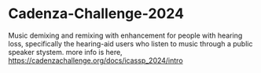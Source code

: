 # Cadenza-Challenge-2024
Music demixing and remixing with enhancement for people with hearing loss, specifically the hearing-aid users who listen to music through a public speaker stystem. more info is here, https://cadenzachallenge.org/docs/icassp_2024/intro
